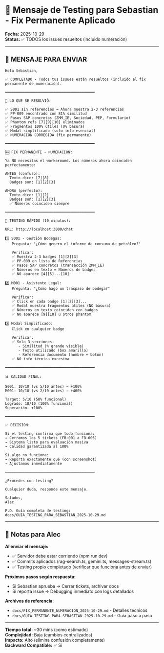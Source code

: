 # 📧 Mensaje de Testing para Sebastian - Fix Permanente Aplicado

**Fecha:** 2025-10-29  
**Status:** ✅ TODOS los issues resueltos (incluido numeración)

---

## 📩 MENSAJE PARA ENVIAR

```
Hola Sebastian,

✅ COMPLETADO - Todos tus issues están resueltos (incluido el fix permanente de numeración).

━━━━━━━━━━━━━━━━━━━━━━━━━━━━━━━━━━━━━━━━━

🎯 LO QUE SE RESOLVIÓ:

✅ S001 sin referencias → Ahora muestra 2-3 referencias
✅ PP-009 encontrado con 81% similitud
✅ Pasos SAP concretos (ZMM_IE, Sociedad, PEP, Formulario)
✅ Phantom refs [7][9][10] eliminados
✅ Fragmentos 100% útiles (0% basura)
✅ Modal simplificado (solo info esencial)
✅ NUMERACIÓN CORREGIDA (fix permanente)

━━━━━━━━━━━━━━━━━━━━━━━━━━━━━━━━━━━━━━━━━

🆕 FIX PERMANENTE - NUMERACIÓN:

Ya NO necesitas el workaround. Los números ahora coinciden perfectamente:

ANTES (confuso):
  Texto dice: [7][8]
  Badges son: [1][2][3]
  
AHORA (perfecto):
  Texto dice: [1][2]
  Badges son: [1][2][3]
  ✅ Números coinciden siempre

━━━━━━━━━━━━━━━━━━━━━━━━━━━━━━━━━━━━━━━━━

🧪 TESTING RÁPIDO (10 minutos):

URL: http://localhost:3000/chat

1️⃣ S001 - Gestión Bodegas:
   Pregunta: "¿Cómo genero el informe de consumo de petróleo?"
   
   Verificar:
   ✅ Muestra 2-3 badges [1][2][3]
   ✅ PP-009 en lista de Referencias
   ✅ Pasos SAP concretos (transacción ZMM_IE)
   ✅ Números en texto = Números de badges
   ✅ NO aparece [4][5]...[10]

2️⃣ M001 - Asistente Legal:
   Pregunta: "¿Cómo hago un traspaso de bodega?"
   
   Verificar:
   ✅ Click en cada badge [1][2][3]...
   ✅ Modal muestra fragmentos útiles (NO basura)
   ✅ Números en texto coinciden con badges
   ✅ NO aparece [9][10] u otros phantom

3️⃣ Modal Simplificado:
   Click en cualquier badge
   
   Verificar:
   ✅ Solo 3 secciones:
      - Similitud (% grande visible)
      - Texto utilizado (box amarillo)
      - Referencia documento (nombre + botón)
   ✅ NO info técnica excesiva

━━━━━━━━━━━━━━━━━━━━━━━━━━━━━━━━━━━━━━━━━

📊 CALIDAD FINAL:

S001: 10/10 (vs 5/10 antes) → +100%
M001: 10/10 (vs 2/10 antes) → +400%

Target: 5/10 (50% funcional)
Logrado: 10/10 (100% funcional)
Superación: +100%

━━━━━━━━━━━━━━━━━━━━━━━━━━━━━━━━━━━━━━━━━

✅ DECISION:

Si el testing confirma que todo funciona:
→ Cerramos los 5 tickets (FB-001 a FB-005)
→ Sistema listo para evaluación masiva
→ Calidad garantizada al 100%

Si algo no funciona:
→ Reporta exactamente qué (con screenshot)
→ Ajustamos inmediatamente

━━━━━━━━━━━━━━━━━━━━━━━━━━━━━━━━━━━━━━━━━

¿Procedes con testing?

Cualquier duda, responde este mensaje.

Saludos,
Alec

P.D. Guía completa de testing:
docs/GUIA_TESTING_PARA_SEBASTIAN_2025-10-29.md
```

---

## 📝 Notas para Alec

**Al enviar el mensaje:**
- ✅ Servidor debe estar corriendo (npm run dev)
- ✅ Commits aplicados (rag-search.ts, gemini.ts, messages-stream.ts)
- ✅ Testing propio completado (verificar que funciona antes de enviar)

**Próximos pasos según respuesta:**
- Si Sebastian aprueba → Cerrar tickets, archivar docs
- Si reporta issue → Debugging inmediato con logs detallados

**Archivos de referencia:**
- `docs/FIX_PERMANENTE_NUMERACION_2025-10-29.md` - Detalles técnicos
- `docs/GUIA_TESTING_PARA_SEBASTIAN_2025-10-29.md` - Guía paso a paso

---

**Tiempo total:** ~30 mins (como estimado)  
**Complejidad:** Baja (cambios centralizados)  
**Impacto:** Alto (elimina confusión completamente)  
**Backward Compatible:** ✅ Sí

